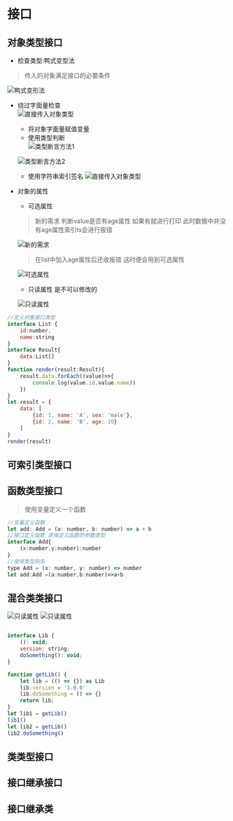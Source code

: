 # 接口
## 对象类型接口
* 检查类型:鸭式变型法
>传入的对象满足接口的必要条件 

![鸭式变形法](../../image/2019-09-03_173628.png)

* 绕过字面量检查  
![直接传入对象类型](../../image/2019-09-03_174546.png)
    * 将对象字面量赋值变量 
    * 使用类型判断  
    ![类型断言方法1](../../image/2019-09-03_175152.png)
    <!-- 2019-09-03_175318.png -->
    ![类型断言方法2](../../image/2019-09-03_175318.png)
    * 使用字符串索引签名
    ![直接传入对象类型](../../image/2019-09-03_175546.png)
* 对象的属性
    * 可选属性
    > 新的需求 判断value是否有age属性 如果有就进行打印 此时数据中并没有age属性索引ts会进行报错

    ![新的需求](../../image/2019-09-03_175752.png)
    > 在list中加入age属性后还收报错 这时便会用到可选属性

    ![可选属性](../../image/2019-09-03_180158.png)

    * 只读属性 是不可以修改的

    ![只读属性](../../image/2019-09-03_180820.png)

````JavaScript
//定义对象接口类型
interface List {
    id:number,
    name:string
}
interface Result{
    data:List[]
}
function render(result:Result){
    result.data.forEach((value)=>{
        console.log(value.id,value.name))
    })
}
let result = {
    data: [
        {id: 1, name: 'A', sex: 'male'},
        {id: 2, name: 'B', age: 10}
    ]
}
render(result)
````    

## 可索引类型接口
## 函数类型接口
> 使用变量定义一个函数
````JavaScript
//变量定义函数
let add: Add = (a: number, b: number) => a + b
//接口定义函数 直接定义函数的参数类型
interface Add{
    (x:number,y:number):number
}
//使用类型别名
type Add = (x: number, y: number) => number
let add:Add =(a:number,b:number)=>a+b
````
## 混合类类接口
![只读属性](../../image/2019-09-03_182057.png )
![只读属性](../../image/2019-09-03_182514.png )
<!-- 2019-09-03_182514.png -->
````javaScript

interface Lib {
    (): void;
    version: string;
    doSomething(): void;
}

function getLib() {
    let lib = (() => {}) as Lib
    lib.version = '1.0.0'
    lib.doSomething = () => {}
    return lib;
}
let lib1 = getLib()
lib1()
let lib2 = getLib()
lib2.doSomething()

````
## 类类型接口
## 接口继承接口
## 接口继承类
